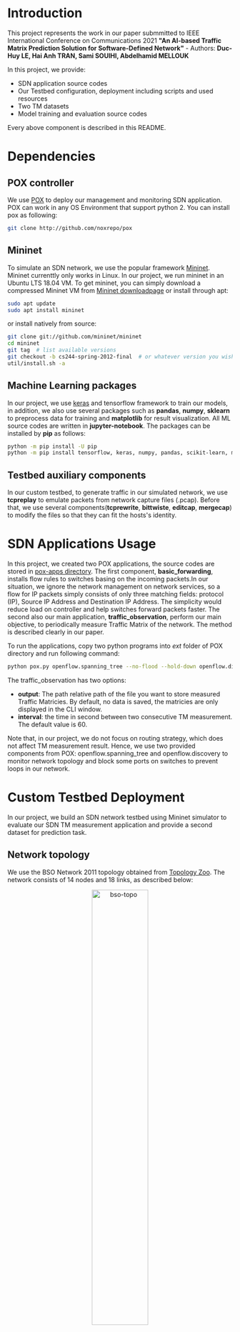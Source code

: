 # Introduction

This project represents the work in our paper submmitted to IEEE International Conference on Communications 2021 **"An AI-based Traffic Matrix Prediction Solution for Software-Defined Network"** - Authors: **Duc-Huy LE, Hai Anh TRAN, Sami SOUIHI, Abdelhamid MELLOUK**

In this project, we provide:
- SDN application source codes
- Our Testbed configuration, deployment including scripts and used resources
- Two TM datasets
- Model training and evaluation source codes

Every above component is described in this README.

# Dependencies

## POX controller
We use [POX](https://github.com/noxrepo/pox) to deploy our management and monitoring SDN application. POX can work in any OS Environment that support python 2. You can install pox as following:

```bash
git clone http://github.com/noxrepo/pox
```

## Mininet
To simulate an SDN network, we use the popular framework [Mininet](http://mininet.org/). Mininet currenttly only works in Linux. In our project, we run mininet in an Ubuntu LTS 18.04 VM. To get mininet, you can simply download a compressed Mininet VM from [Mininet downloadpage](https://github.com/mininet/mininet/wiki/Mininet-VM-Images) or install through apt:

```bash
sudo apt update
sudo apt install mininet
```

or install natively from source:
```bash
git clone git://github.com/mininet/mininet
cd mininet
git tag  # list available versions
git checkout -b cs244-spring-2012-final  # or whatever version you wish to install
util/install.sh -a
```

## Machine Learning packages

In our project, we use [keras](https://keras.io/) and tensorflow framework to train our models, in addition, we also use several packages such as **pandas**, **numpy**, **sklearn** to preprocess data for training and **matplotlib** for result visualization. All ML source codes are written in **jupyter-notebook**. The packages can be installed by **pip** as follows:

```bash
python -m pip install -U pip
python -m pip install tensorflow, keras, numpy, pandas, scikit-learn, matplotlib, jupyter-notebook
```
## Testbed auxiliary components

In our custom testbed, to generate traffic in our simulated network, we use **tcpreplay** to emulate packets from network capture files (.pcap). Before that, we use several components(**tcprewrite**, **bittwiste**, **editcap**, **mergecap**) to modify the files so that they can fit the hosts's identity. 


# SDN Applications Usage

In this project, we created two POX applications, the source codes are stored in [pox-apps directory](https://github.com/duchuyle108/SDN-TMprediction/tree/main/pox-apps). The first component, **basic_forwarding**, installs flow rules to switches basing on the incoming packets.In our situation, we ignore the network management on network services, so a flow for IP packets simply consists of only three matching fields: protocol (IP), Source IP Address and Destination IP Address. The simplicity would reduce load on controller and help switches forward packets faster. The second also our main application, **traffic_observation**, perform our main objective, to periodically measure Traffic Matrix of the network. The method is described clearly in our paper.

To run the applications, copy two python programs into *ext* folder of POX directory and run following command:

```bash
python pox.py openflow.spanning_tree --no-flood --hold-down openflow.discovery basic_forwarding traffic_observation --output=output_path --interval=measurement_interval_in_second
```

The traffic_observation has two options:
- **output**: The path relative path of the file you want to store measured Traffic Matricies. By default, no data is saved, the matricies are only displayed in the CLI window.
- **interval**: the time in second between two consecutive TM measurement. The default value is 60.

Note that, in our project, we do not focus on routing strategy, which does not affect TM measurement result. Hence, we use two provided components from POX: openflow.spanning_tree and openflow.discovery to monitor network topology and block some ports on switches to prevent loops in our network.

# Custom Testbed Deployment
In our project, we build an SDN network testbed using Mininet simulator to evaluate our SDN TM measurement application and provide a second dataset for prediction task.
## Network topology
We use the BSO Network 2011 topology obtained from [Topology Zoo](http://www.topology-zoo.org/dataset.html). The network consists of 14 nodes and 18 links, as described below:

<p align="center">
<img src="figs/bso-topo.png" alt="bso-topo" width="50%"/>
</p>

In our Mininet simulation, each node is represented by a ovs-switch. each switch is connected to a host, which generates traffic flows in the network. 

## Traffic Generation

To perform the most realistic network environment. At first, we gather network capture files (.pcap) in real network from several sources (real-time captured in our network or public pcap library like [Netresec](https://www.netresec.com/)). The pcaps also varies from many type of services such as file transfer, video stream, DNS, web surfing or even intrusion traffic. Most of the pcap files contain packets from many connections, therefor we have to filter out traffic flows from the connections we want by using WireShark. After that, we modify the end points of them so they would fit the addresses of the hosts in our network. Traffic preparation is an important part, defines the operation of the network. 

In our project, for each node, we prepare a pcap file for traffic to every other node. After the modification, we propose two approaches to retransmit them using tcpreplay:

- (1): For each host, transmit all of its pcap files using multiple parallel tcpreplay processes.
- (2): Merge all of the pcap files into a single file and use one only process to replay it.

The first approach is less complex in configuration. However, it takes more resources to run. And in large-size network with a big number of nodes, two many tcpreplay processes could use up the VM's resource and affect the Testbed's stability. So we propose the second approach, to merge all of a node's pcap files into a single one using [mergecap](https://linux.die.net/man/1/mergecap). Though, this encouters a problem that the absolute timestamp of the pcap files are different, so the traffic to other nodes might not be transmitted simultaneously. So we have to change their timestamps first by using [bittwiste](http://bittwist.sourceforge.net/). For each approach, we create two traffic preparation scripts: *Testbed/modify-pcap.sh* and *Testbed/merge-pcap.sh* corresponding to the first and second approach.

*Testbed/prepare-pcaps* directory contains the prepared pcap files using approach (1). 

## Deployment
To deploy our Testbed simulation, run the following command:

```bash
sudo python Testbed/mininet/bso-topo.py
```

Note that, in the program, we run a CLI script when finishing create network topology, to automatically run tcpreplay command in every hosts. Script file *traffic_gen_script1.sh* corresponds to approach (1) in traffic generation and the other, *traffic_gen_script2.sh* for aproach (2).

## Collected dataset

Running the Mininet simulation with POX applications proposed above, we collected a dataset containing 6257 traffic matricies after running for 4 days, stored in *dataset/testbed_flat_tms.csv* 

# GÉANT Backbone Network data

GÉANT Backbone Network dataset is the most well-known Traffic Matrix dataset. You can download the raw data [here](http://totem.info.ucl.ac.be/dataset.html). GÉANT Backbone Network topology consists of 23 nodes and 38 links, as described below:

<p align="center">
<img src="figs/geant-topo.png" alt="geant-topo" width="50%"/>
</p>

The dataset contains Traffic Matricies from a 4-month period capturing with 15-minute invterval. Originally, each traffic matrix is stored in a single xml file. For more convinence in using the dataset, we make a script (*dataset/geant-dataset-converter.py*) to convert all of the separate matricies into a single file. *dataset/geant_flat_tms.csv* is the final converted dataset. The dataset consists of 10772 traffic matricies.

# Traffic Matrix Prediction

## Machine Learning models

In our project, to deal with the time series prediction problem, we propose three popular RNN variants: Long Short-Term Memory (LSTM), Bidirectional LSTM (BiLSTM) and Gated Recurrent Unit (GRU). Each of the models has one hidden layer with 100 units. They are all trained through 200 epochs and the best parameter set is kept for further evaluation.

## Data preparation
Firstly, to normalize the data, we divide all of the traffic volume by the biggest one so that every value is in range (0, 1). From the raw matricies, we form a time series dataset by group 11 consecutive matricies as a record (10 first matricies is the input and the last one is the ouput of the record). Secondly, we divide the dataset into two subset: 80% used for training and 20% used for evaluation. 

## Methodology

In this work, we assume that each Original-Destinaion (OD) traffic is independent from other ones. SO that we feed the models with one OD traffic at a time.

The training processes are operated using tensorflow and keras framework. 

## Evaluation
We use RMSE formula to evaluate the prediction generated by trained models, defined as follow:

<p align="center">
<img src="https://bit.ly/35IBOdt" align="center" border="0" alt="RMSE = \sqrt{(\frac{1}{n})\sum_{i=1}^{n}(y_i - x_i)^2 }" width="50%" />
</p>

The lower RMSE value, the better overall prediction performance.

# Acknowledment

This research is funded by Vietnam National Foundation for Science and Technology Development (NAFOSTED).
